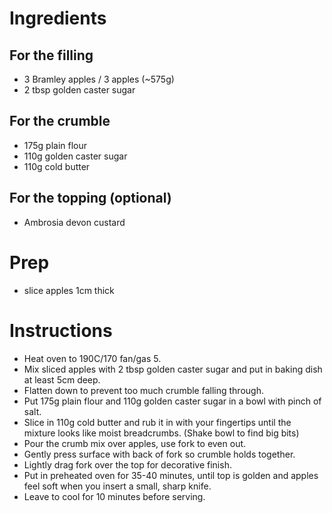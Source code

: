 # Ingredients 
## For the filling
- 3 Bramley apples / 3 apples (~575g)
- 2 tbsp golden caster sugar
## For the crumble
- 175g plain flour
- 110g golden caster sugar
- 110g cold butter
## For the topping (optional)
- Ambrosia devon custard

# Prep
- slice apples 1cm thick

# Instructions
- Heat oven to 190C/170 fan/gas 5.
- Mix sliced apples with 2 tbsp golden caster sugar and put in baking dish at least 5cm deep.
- Flatten down to prevent too much crumble falling through.
- Put 175g plain flour and 110g golden caster sugar in a bowl with pinch of salt.
- Slice in 110g cold butter and rub it in with your fingertips until the mixture looks like moist breadcrumbs. (Shake bowl to find big bits)
- Pour the crumb mix over apples, use fork to even out.
- Gently press surface with back of fork so crumble holds together.
- Lightly drag fork over the top for decorative finish.
- Put in preheated oven for 35-40 minutes, until top is golden and apples feel soft when you insert a small, sharp knife.
- Leave to cool for 10 minutes before serving.